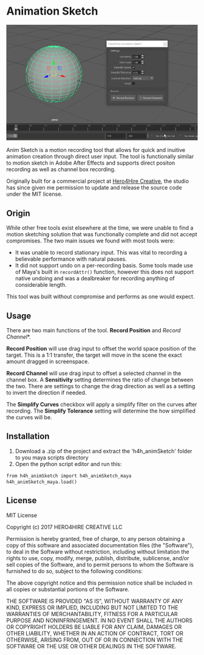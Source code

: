 # Animation Sketch

![Anim Sketch Demo](/images/demo.gif?raw=true "Optional Title")

Anim Sketch is a motion recording tool that allows for quick and inuitive animation creation through direct user input. The tool is functionally similar to motion sketch in Adobe After Effects and supports direct positon recording as well as channel box recording. 

Originally built for a commercial project at [Hero4Hire Creative](http://www.hero4hirecreative.com/), the studio has since given me permission to update and release the source code under the MIT license. 

## Origin

While other free tools exist elsewhere at the time, we were unable to find a motion sketching solution that was functionally complete and did not accept compromises. The two main issues we found with most tools were:
* It was unable to record stationary input. This was vital to recording a believable performance with natural pauses.
* It did not support undo on a per-recording basis. Some tools made use of Maya's built in `recordAttr()` function, however this does not support native undoing and was a dealbreaker for recording anything of considerable length.

This tool was built without compromise and performs as one would expect.

## Usage
There are two main functions of the tool. **Record Position** and *Record Channel**. 

**Record Position** will use drag input to offset the world space position of the target. This is a 1:1 transfer, the target will move in the scene the exact amount dragged in screenspace.

**Record Channel** will use drag input to offset a selected channel in the channel box. A **Sensitivity** setting determines the ratio of change between the two. There are settings to change the drag direction as well as a setting to invert the direction if needed.

The **Simplify Curves** checkbox will apply a simplify filter on the curves after recording. The **Simplify Tolerance** setting will determine the how simplified the curves will be.

## Installation

1. Download a .zip of the project and extract the 'h4h_animSketch' folder to you maya scripts directory
2. Open the python script editor and run this:

```
from h4h_animSketch import h4h_animSketch_maya
h4h_animSketch_maya.load()
```

## License

MIT License

Copyright (c) 2017 HERO4HIRE CREATIVE LLC

Permission is hereby granted, free of charge, to any person obtaining a copy
of this software and associated documentation files (the "Software"), to deal
in the Software without restriction, including without limitation the rights
to use, copy, modify, merge, publish, distribute, sublicense, and/or sell
copies of the Software, and to permit persons to whom the Software is
furnished to do so, subject to the following conditions:

The above copyright notice and this permission notice shall be included in all
copies or substantial portions of the Software.

THE SOFTWARE IS PROVIDED "AS IS", WITHOUT WARRANTY OF ANY KIND, EXPRESS OR
IMPLIED, INCLUDING BUT NOT LIMITED TO THE WARRANTIES OF MERCHANTABILITY,
FITNESS FOR A PARTICULAR PURPOSE AND NONINFRINGEMENT. IN NO EVENT SHALL THE
AUTHORS OR COPYRIGHT HOLDERS BE LIABLE FOR ANY CLAIM, DAMAGES OR OTHER
LIABILITY, WHETHER IN AN ACTION OF CONTRACT, TORT OR OTHERWISE, ARISING FROM,
OUT OF OR IN CONNECTION WITH THE SOFTWARE OR THE USE OR OTHER DEALINGS IN THE
SOFTWARE.
